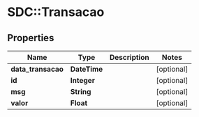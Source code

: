 # SDC::Transacao

## Properties
Name | Type | Description | Notes
------------ | ------------- | ------------- | -------------
**data_transacao** | **DateTime** |  | [optional] 
**id** | **Integer** |  | [optional] 
**msg** | **String** |  | [optional] 
**valor** | **Float** |  | [optional] 


